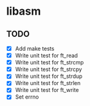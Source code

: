 # libasm

## TODO

- [x] Add make tests
- [x] Write unit test for ft_read
- [x] Write unit test for ft_strcmp
- [x] Write unit test for ft_strcpy
- [x] Write unit test for ft_strdup
- [x] Write unit test for ft_strlen
- [x] Write unit test for ft_write
- [x] Set errno